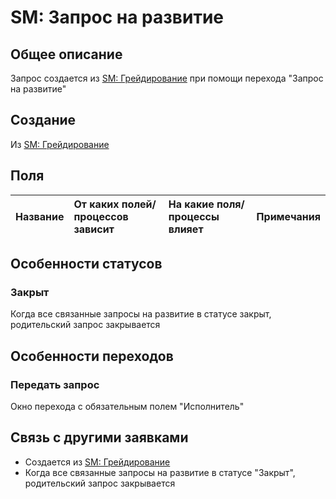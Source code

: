 # SM: Запрос на развитие
## Общее описание
Запрос создается из [SM: Грейдирование](https://github.com/Budenovsky/portfolio/edit/main/specifications/specification_1) при помощи перехода "Запрос на развитие"
## Создание
Из [SM: Грейдирование](https://github.com/Budenovsky/portfolio/edit/main/specifications/specification_1)

## Поля

|Название|От каких полей/процессов зависит|На какие поля/процессы влияет|Примечания|
|:-|:-|:-|:-|

## Особенности статусов
### Закрыт
Когда все связанные запросы на развитие в статусе закрыт, родительский запрос закрывается
## Особенности переходов
### Передать запрос
Окно перехода с обязательным полем "Исполнитель"

## Связь с другими заявками
+ Создается из [SM: Грейдирование](https://github.com/Budenovsky/portfolio/edit/main/specifications/specification_1) <br>
+ Когда все связанные запросы на развитие в статусе "Закрыт", родительский запрос закрывается
